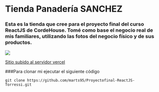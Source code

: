 # Tienda Panadería SANCHEZ

### Esta es la tienda que cree para el proyecto final del curso ReactJS de CordeHouse. Tomé como base el negocio real de mis familiares, utilizando las fotos del negocio físico y de sus productos.

![](https://res.cloudinary.com/dp8auiwtw/image/upload/v1686142072/Panader%C3%ADa%20S%C3%A1nchez/LogoPanaderiaSF_vxbiqm.png)


[Sitio subido al servidor vercel](https://panaderia-sanchez.vercel.app/)

###Para clonar mi  ejecutar el siguiente código

```
git clone https://github.com/marts95/Proyectofinal-ReactJS-Torressi.git
```
